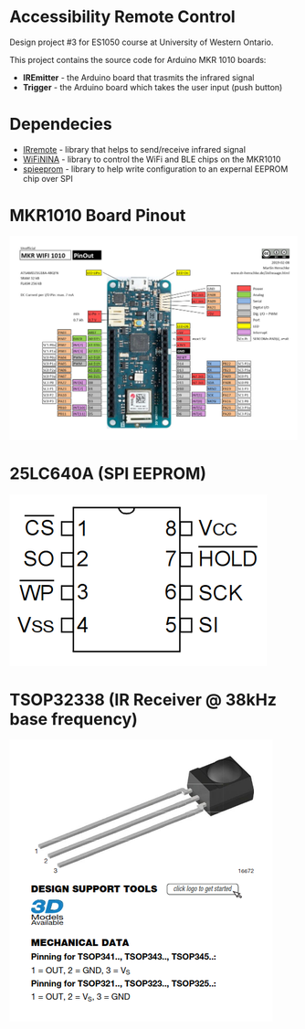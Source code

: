 # Accessibility Remote Control

Design project #3 for ES1050 course at University of Western Ontario.

This project contains the source code for Arduino MKR 1010 boards:
- **IREmitter** - the Arduino board that trasmits the infrared signal
- **Trigger** - the Arduino board which takes the user input (push button)

# Dependecies

- [IRremote](https://github.com/z3t0/Arduino-IRremote) - library that helps to send/receive infrared signal 
- [WiFiNINA](https://www.arduino.cc/en/Reference/WiFiNINA) - library to control the WiFi and BLE chips on the MKR1010
- [spieeprom](https://github.com/kbondare/spieeprom) - library to help write configuration to an expernal EEPROM chip over SPI

# MKR1010 Board Pinout

![MKR1010 Board Pinout](./MKR_WiFi_1010_Pinout.jpg)

# 25LC640A (SPI EEPROM)

![MKR1010 Board Pinout](./25LC640A_pinout.png)


# TSOP32338 (IR Receiver @ 38kHz base frequency)

![TSOP32338 Pinout](./TSOP32338_pinout.png)
